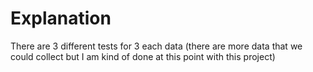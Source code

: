 # Explanation

There are 3 different tests for 3 each data (there are more data that we could collect but I am kind of done at this point with this project)

